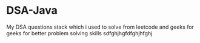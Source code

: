 # DSA-Java


My DSA questions stack which i used to solve from leetcode and geeks for geeks for better problem solving skills
sdfghjhgfdfghjhfghj
